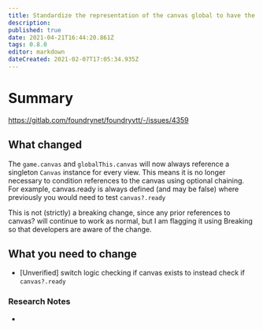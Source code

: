 ```yaml
---
title: Standardize the representation of the canvas global to have the same expected properties in cases where a canvas is used as well as in cases where no canvas is present.
description: 
published: true
date: 2021-04-21T16:44:20.861Z
tags: 0.8.0
editor: markdown
dateCreated: 2021-02-07T17:05:34.935Z
---
```


# Summary
https://gitlab.com/foundrynet/foundryvtt/-/issues/4359

## What changed

The `game.canvas` and `globalThis.canvas` will now always reference a singleton `Canvas` instance for every view. This means it is no longer necessary to condition references to the canvas using optional chaining. For example, canvas.ready is always defined (and may be false) where previously you would need to test `canvas?.ready`

This is not (strictly) a breaking change, since any prior references to canvas? will continue to work as normal, but I am flagging it using Breaking so that developers are aware of the change.

## What you need to change

- [Unverified] switch logic checking if canvas exists to instead check if `canvas?.ready`

### Research Notes

- 